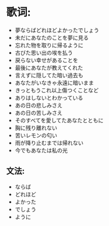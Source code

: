# 歌词:
- 夢ならばどれほどよかったでしょう
- 未だにあなたのことを夢に見る
- 忘れた物を取りに帰るように
- 古びた思い出の埃を払う
- 戻らない幸せがあることを
- 最後にあなたが教えてくれた
- 言えずに隠してた暗い過去も
- あなたがいなきゃ永遠に暗いまま
- きっともうこれ以上傷つくことなど
- ありはしないとわかっている
- あの日の悲しみさえ
- あの日の苦しみさえ
- そのすべてを愛してたあなたとともに
- 胸に残り離れない
- 苦いレモンの匂い
- 雨が降り止むまでは帰れない
- 今でもあなたは私の光

## 文法:
- ならば
- どれほど
- よかった
- でしょう
- ように
